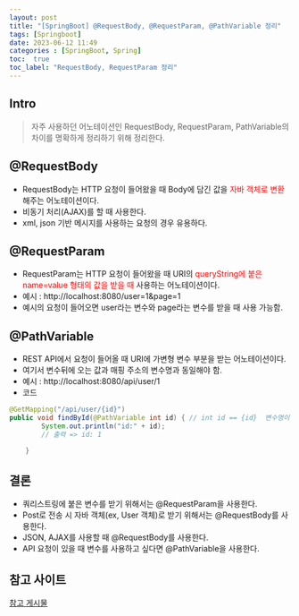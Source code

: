 ```yaml
---
layout: post
title: "[SpringBoot] @RequestBody, @RequestParam, @PathVariable 정리"
tags: [Springboot]
date: 2023-06-12 11:49
categories : [SpringBoot, Spring]
toc:  true
toc_label: "RequestBody, RequestParam 정리"
---
```


## Intro
> 자주 사용하던 어노테이션인 RequestBody, RequestParam, PathVariable의 차이를 명확하게 정리하기 위해 정리한다.

## @RequestBody
- RequestBody는 HTTP 요청이 들어왔을 때 Body에 담긴 값을 <span style="color: red">자바 객체로 변환</span> 해주는 어노테이션이다.
- 비동기 처리(AJAX)를 할 때 사용한다.
- xml, json 기반 메시지를 사용하는 요청의 경우 유용하다.

## @RequestParam
- RequestParam는 HTTP 요청이 들어왔을 때 URI의 <span style="color: red">queryString에 붙은 name=value 형태의 값을 받을 때</span> 사용하는 어노테이션이다.
- 예시 : http://localhost:8080/user=1&page=1
- 예시의 요청이 들어오면 user라는 변수와 page라는 변수를 받을 때 사용 가능함.

## @PathVariable
- REST API에서 요청이 들어올 때 URI에 가변형 변수 부분을 받는 어노테이션이다.
- 여기서 변수뒤에 오는 값과 매핑 주소의 변수명과 동일해야 함.
- 예시 : http://localhost:8080/api/user/1
- 코드
```java
@GetMapping("/api/user/{id}")
public void findById(@PathVariable int id) { // int id == {id}  변수명이 같아야 함.
		System.out.println("id:" + id);
		// 출력 => id: 1

	}
```

## 결론
- 쿼리스트링에 붙은 변수를 받기 위해서는 @RequestParam을 사용한다.
- Post로 전송 시 자바 객체(ex, User 객체)로 받기 위해서는 @RequestBody를 사용한다.
- JSON, AJAX를 사용할 때 @RequestBody를 사용한다.
- API 요청이 있을 때 변수를 사용하고 싶다면 @PathVariable을 사용한다.

## 참고 사이트
[참고 게시물](https://u0hun.tistory.com/21)
